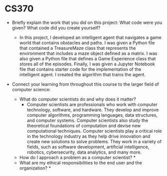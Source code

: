 # CS370

* Briefly explain the work that you did on this project: What code were you given? What code did you create yourself?
  * In this project, I developed an intelligent agent that navigates a game world that contains obstacles and paths. I was given a Python file that contained a TreasureMaze class that represents the environment that includes a maze object defined as a matrix. I was also given a Python file that defines a Game Experience class that stores all of the episodes. Finally, I was given a Jupyter Notebook file that contains starter code for the implementation of the intelligent agent. I created the algorithm that trains the agent. 

* Connect your learning from throughout this course to the larger field of computer science:
  * What do computer scientists do and why does it matter?
    * Computer scientists are professionals who work with computer technology, software, and hardware. They develop and improve computer algorithms, programming languages, data structures, and computer systems. Computer scientists also study the theoretical foundations of computation and devise new computational techniques. Computer scientists play a critical role in the technology industry as they help drive innovation and create new solutions to solve problems. They work in a variety of fields, such as software development, artificial intelligence, robotics, cybersecurity, data analytics, and many more.
  * How do I approach a problem as a computer scientist?
    * 
  * What are my ethical responsibilities to the end user and the organization?
    * 
